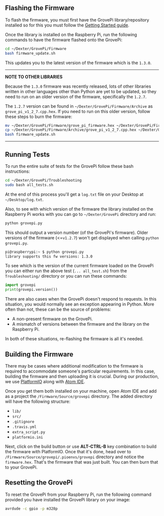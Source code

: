 ## Flashing the Firmware

To flash the firmware, you must first have the GrovePi library/repository installed so for this you must follow the [Getting Started guide](quickstart.md#how-to-install).

Once the library is installed on the Raspberry Pi, run the following commands to have the firmware flashed onto the GrovePi:

```bash
cd ~/Dexter/GrovePi/Firmware
bash firmware_update.sh
```
This updates you to the latest version of the firmware which is the `1.3.0`.

---
**NOTE TO OTHER LIBRARIES**

Because the `1.3.0` firmware was recently released, lots of other libraries written in other languages other than Python are yet to be updated, so
they need to run on an older version of the firmware, specifically the `1.2.7`.

The `1.2.7` version can be found in `~/Dexter/GrovePi/Firmware/Archive` as `grove_pi_v1_2_7.cpp.hex`. If you need to run on this older version, follow these steps to burn the firmware:
```bash
mv ~/Dexter/GrovePi/Firmware/grove_pi_firmware.hex ~/Dexter/GrovePi/Firmware/grove_pi_v1_3_0.hex.bak
cp ~/Dexter/GrovePi/Firmware/Archive/grove_pi_v1_2_7.cpp.hex ~/Dexter/GrovePi/Firmware/grove_pi_firmware.hex
bash firmware_update.sh
```

---

## Running Tests

To run the entire suite of tests for the GrovePi follow these bash instructions:
```bash
cd ~/Dexter/GrovePi/Troubleshooting
sudo bash all_tests.sh
```

At the end of this process you'll get a `log.txt` file on your Desktop at `~/Desktop/log.txt`.

Also, to see with which version of the firmware the library installed on the Raspberry Pi works with you can go to `~/Dexter/GrovePi` directory and run:
```bash
python grovepi.py
```
This should output a version number (of the GrovePi's firmware). Older versions of the firmware (<=`v1.2.7`) won't get displayed when calling `python grovepi.py`.
```bash
pi@raspberrypi:~ $ python grovepi.py
library supports this fw versions: 1.3.0
```

To see which is the version of the current firmware loaded on the GrovePi you can either run the above test (`... all_test.sh`) from the `Troubleshooting/` directory or you can run these commands:
```python
import grovepi
print(grovepi.version())
```

There are also cases when the GrovePi doesn't respond to requests. In this situation, you would normally see an exception appearing in Python. More often than not, these can be the source of problems:

- A non-present firmware on the GrovePi.
- A mismatch of versions between the firmware and the library on the Raspberry Pi.

In both of these situations, re-flashing the firmware is all it's needed.

## Building the Firmware

There may be cases where additional modification to the firmware is required to accommodate someone's particular requirements. In this case,
building the firmware and then uploading it is crucial. During our production, we use [PlatformIO](https://platformio.org/) along with [Atom IDE](https://atom.io/).

Once you get them both installed on your machine, open Atom IDE and add as a project the `/Firmware/Source/grovepi` directory. The added directory will have the following structure:

- `lib/`
- `src/`
- `.gitignore`
- `.travis.yml`
- `extra_script.py`
- `platformio.ini`

Next, click on the build button or use **ALT-CTRL-B** key combination to build the firmware with PlatformIO. Once that it's done, head over to `/Firmware/Source/grovepi/.pioenvs/grovepi` directory and notice the `firmware.hex`. That's the firmware that was just built. You can then burn that to your GrovePi.

## Resetting the GrovePi

To reset the GrovePi from your Raspberry Pi, run the following command provided you have installed the GrovePi library on your image:
```bash
avrdude -c gpio -p m328p
```

<!-- ## Enabling Software I2C

The GrovePi and the Raspberry Pi communicate over an I2C connection, but the problem with the Raspberry Pi's HW implementation has to do with the clock stretching mechanism. This mechanism is badly implemented and can lead to corrupted transfers with the GrovePi.

More details on this issue can be found on these tickets: [raspberrypi/linux/issues/254](https://github.com/raspberrypi/linux/issues/254) and [dexterind/grovepi/issues/411](https://github.com/DexterInd/GrovePi/issues/411).

In order to avoid having problems caused by the clock-stretching mechanism, you can use our bit-bang implementation of the I2C that uses the [RPi.GPIO](https://pypi.org/project/RPi.GPIO/) library. In order to have this alternative software I2C used instead, install the [DI-Sensors library](http://di-sensors.readthedocs.io/en/master/quickstart.html#how-to-install-the-di-sensors).

To check which I2C you're using, you can import the `grovepi` module and then check the value of `grovepi.whichI2C` attribute. If it's set to `"periphery"` then it means the HW I2C is used and otherwise if it's set to `"software"` then it's using the DI-Sensors' one which is bit-banged. -->
